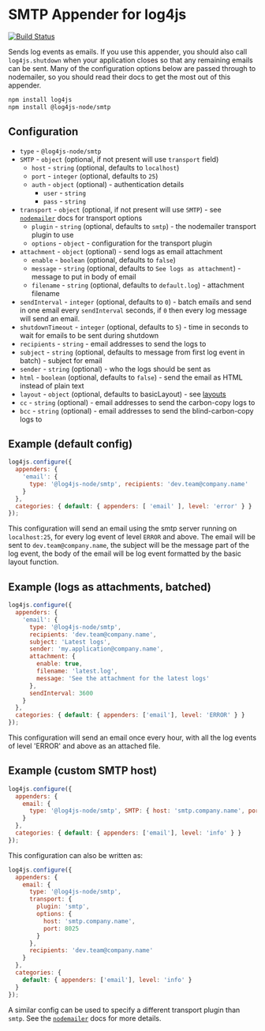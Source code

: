 # SMTP Appender for log4js
[![Build Status](https://travis-ci.com/log4js-node/smtp.svg?branch=master)](https://travis-ci.com/log4js-node/smtp)

Sends log events as emails. If you use this appender, you should also call `log4js.shutdown` when your application closes so that any remaining emails can be sent. Many of the configuration options below are passed through to nodemailer, so you should read their docs to get the most out of this appender.

```bash
npm install log4js
npm install @log4js-node/smtp
```

## Configuration

* `type` - `@log4js-node/smtp`
* `SMTP` - `object` (optional, if not present will use `transport` field)
  * `host` - `string` (optional, defaults to `localhost`)
  * `port` - `integer` (optional, defaults to `25`)
  * `auth` - `object` (optional) - authentication details
    * `user` - `string`
    * `pass` - `string`
* `transport` - `object` (optional, if not present will use `SMTP`) - see [`nodemailer`](https://nodemailer.com/smtp/) docs for transport options
  * `plugin` - `string` (optional, defaults to `smtp`) - the nodemailer transport plugin to use
  * `options` - `object` - configuration for the transport plugin
* `attachment` - `object` (optional) - send logs as email attachment
  * `enable` - `boolean` (optional, defaults to `false`)
  * `message` - `string` (optional, defaults to `See logs as attachment`) - message to put in body of email
  * `filename` - `string` (optional, defaults to `default.log`) - attachment filename
* `sendInterval` - `integer` (optional, defaults to `0`) - batch emails and send in one email every `sendInterval` seconds, if `0` then every log message will send an email.
* `shutdownTimeout` - `integer` (optional, defaults to `5`) - time in seconds to wait for emails to be sent during shutdown
* `recipients` - `string` - email addresses to send the logs to
* `subject` - `string` (optional, defaults to message from first log event in batch) - subject for email
* `sender` - `string` (optional) - who the logs should be sent as
* `html` - `boolean` (optional, defaults to `false`) - send the email as HTML instead of plain text
* `layout` - `object` (optional, defaults to basicLayout) - see [layouts](https://log4js-node.github.io/log4js-node/layouts.html)
* `cc` - `string` (optional) - email addresses to send the carbon-copy logs to
* `bcc` - `string` (optional) - email addresses to send the blind-carbon-copy logs to

## Example (default config)
```javascript
log4js.configure({
  appenders: {
    'email': {
      type: '@log4js-node/smtp', recipients: 'dev.team@company.name'
    }
  },
  categories: { default: { appenders: [ 'email' ], level: 'error' } }
});
```
This configuration will send an email using the smtp server running on `localhost:25`, for every log event of level `ERROR` and above. The email will be sent to `dev.team@company.name`, the subject will be the message part of the log event, the body of the email will be log event formatted by the basic layout function.

## Example (logs as attachments, batched)
```javascript
log4js.configure({
  appenders: {
    'email': {
      type: '@log4js-node/smtp',
      recipients: 'dev.team@company.name',
      subject: 'Latest logs',
      sender: 'my.application@company.name',
      attachment: {
        enable: true,
        filename: 'latest.log',
        message: 'See the attachment for the latest logs'
      },
      sendInterval: 3600
    }
  },
  categories: { default: { appenders: ['email'], level: 'ERROR' } }
});
```
This configuration will send an email once every hour, with all the log events of level 'ERROR' and above as an attached file.

## Example (custom SMTP host)
```javascript
log4js.configure({
  appenders: {
    email: {
      type: '@log4js-node/smtp', SMTP: { host: 'smtp.company.name', port: 8025 }, recipients: 'dev.team@company.name'
    }
  },
  categories: { default: { appenders: ['email'], level: 'info' } }
});
```
This configuration can also be written as:
```javascript
log4js.configure({
  appenders: {
    email: {
      type: '@log4js-node/smtp',
      transport: {
        plugin: 'smtp',
        options: {
          host: 'smtp.company.name',
          port: 8025
        }
      },
      recipients: 'dev.team@company.name'
    }
  },
  categories: {
    default: { appenders: ['email'], level: 'info' }
  }
});
```
A similar config can be used to specify a different transport plugin than `smtp`. See the [`nodemailer`](https://nodemailer.com/smtp/) docs for more details.
